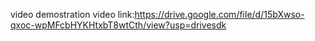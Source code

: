 video demostration 
video link:https://drive.google.com/file/d/15bXwso-qxoc-wpMFcbHYKHtxbT8wtCth/view?usp=drivesdk
